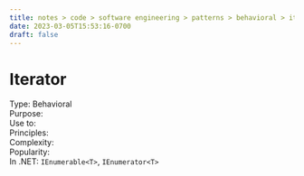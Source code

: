 ```yaml
---
title: notes > code > software engineering > patterns > behavioral > iterator
date: 2023-03-05T15:53:16-0700
draft: false
---
```

# Iterator
Type: Behavioral  
Purpose:  
Use to:  
Principles:  
Complexity:  
Popularity:  
In .NET: `IEnumerable<T>`, `IEnumerator<T>`  
